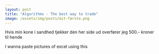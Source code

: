 ```yaml
---
layout: post
title: "Algorithms - The best way to trade"
image: /assets/img/posts/mit-første.png
---
```


Hvis min kone i sandhed tjekker den her side ud overfører jeg 500.- kroner til hende

I wanna paste pictures of excel using this

